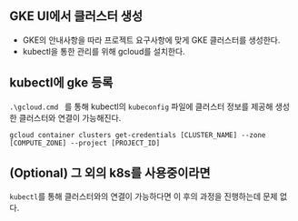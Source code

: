 ## GKE UI에서 클러스터 생성

- GKE의 안내사항을 따라 프로젝트 요구사항에 맞게 GKE 클러스터를 생성한다.
- kubectl을 통한 관리를 위해 gcloud를 설치한다.

## kubectl에 gke 등록
`.\gcloud.cmd ` 를 통해 kubectl의 `kubeconfig` 파일에 클러스터 정보를 제공해 생성한 클러스터와 연결이 가능해진다.


```
gcloud container clusters get-credentials [CLUSTER_NAME] --zone [COMPUTE_ZONE] --project [PROJECT_ID]
```



## (Optional) 그 외의 k8s를 사용중이라면
`kubectl`를 통해 클러스터와의 연결이 가능하다면 이 후의 과정을 진행하는데 문제 없다.



